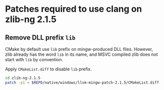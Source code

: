 # Patches required to use clang on zlib-ng 2.1.5

## Remove DLL prefix `lib`

CMake by default use `lib` prefix on mingw-produced DLL files. However, zlib already has the word `lib` in its name, and MSVC compiled zlib does not start with `lib` by convention.

Apply `CMakeList.diff` to disable `lib` prefix.

```sh
cd zlib-ng-2.1.5
patch -p1 < $REPO/native/windows/llvm-mingw-patch-2.1.5/CMakeList.diff
```
